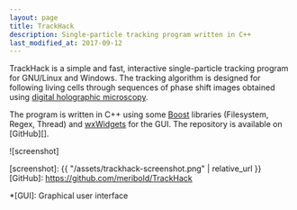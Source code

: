 ```yaml
---
layout: page
title: TrackHack
description: Single-particle tracking program written in C++
last_modified_at: 2017-09-12
---
```


TrackHack is a simple and fast, interactive single-particle tracking program for GNU/Linux
and Windows.  The tracking algorithm is designed for following living cells
through sequences of phase shift images obtained using [digital holographic
microscopy][dhm].

The program is written in C++ using some [Boost][] libraries (Filesystem, Regex, Thread)
and [wxWidgets][] for the GUI.  The repository is available on [GitHub][].

![screenshot]

[dhm]: https://en.wikipedia.org/wiki/Digital_holographic_microscopy
[Boost]: https://en.wikipedia.org/wiki/Boost_(C%2B%2B_libraries)
[wxWidgets]: https://en.wikipedia.org/wiki/WxWidgets
[screenshot]: {{ "/assets/trackhack-screenshot.png" | relative_url }}
[GitHub]: https://github.com/meribold/TrackHack

*[GUI]: Graphical user interface

<!-- vim: set tw=90 sts=-1 sw=4 et spell: -->
